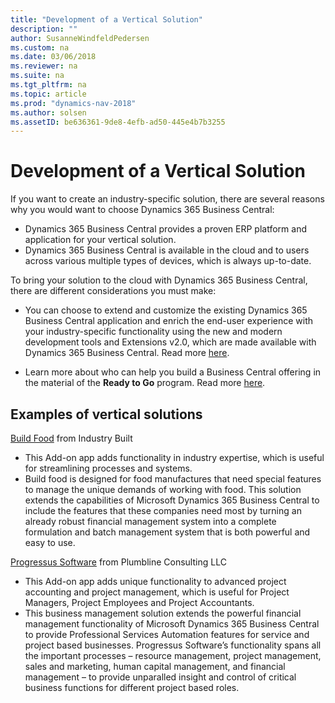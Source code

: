 ```yaml
---
title: "Development of a Vertical Solution"
description: ""
author: SusanneWindfeldPedersen
ms.custom: na
ms.date: 03/06/2018
ms.reviewer: na
ms.suite: na
ms.tgt_pltfrm: na
ms.topic: article
ms.prod: "dynamics-nav-2018"
ms.author: solsen
ms.assetID: be636361-9de8-4efb-ad50-445e4b7b3255
---
```


# Development of a Vertical Solution
If you want to create an industry-specific solution, there are several reasons why you would want to choose Dynamics 365 Business Central:

- Dynamics 365 Business Central provides a proven ERP platform and application for your vertical solution. 
- Dynamics 365 Business Central is available in the cloud and to users across various multiple types of devices, which is always up-to-date. 

To bring your solution to the cloud with Dynamics 365 Business Central, there are different considerations you must make: 

- You can choose to extend and customize the existing Dynamics 365 Business Central application and enrich the end-user experience with your industry-specific functionality using the new and modern development tools and Extensions v2.0, which are made available with Dynamics 365 Business Central. Read more [here](readiness-embed-apps.md).

- Learn more about who can help you build a Business Central offering in the material of the **Ready to Go** program. Read more [here](readiness-ready-to-go.md).

## Examples of vertical solutions 

[Build Food](https://appsource.microsoft.com/en-us/product/dynamics-365-for-finance-and-operations-business-edition/PUBID.industrybuilt%7CAID.cac55419-9441-4cbd-b8a3-1a7b3fcd8c0d%7CPAPPID.b3c7bfc9-8c72-45f5-a057-d051f1cd21c1) from Industry Built 
- This Add-on app adds functionality in industry expertise, which is useful for streamlining processes and systems. 
- Build food is designed for food manufactures that need special features to manage the unique demands of working with food. This solution extends the capabilities of Microsoft Dynamics 365 Business Central to include the features that these companies need most by turning an already robust financial management system into a complete formulation and batch management system that is both powerful and easy to use. 
 
[Progressus Software](https://appsource.microsoft.com/en-us/product/dynamics-365-for-finance-and-operations-business-edition/PUBID.progressussoftware%7CAID.27c95c42-3724-4c23-bc71-1eccdf3de37c%7CPAPPID.760fc3a0-ddab-43aa-93a5-6430f34f1b76) from Plumbline Consulting LLC 
- This Add-on app adds unique functionality to advanced project accounting and project management, which is useful for Project Managers, Project Employees and Project Accountants. 
- This business management solution extends the powerful financial management functionality of Microsoft Dynamics 365 Business Central to provide Professional Services Automation features for service and project based businesses. Progressus Software’s functionality spans all the important processes – resource management, project management, sales and marketing, human capital management, and financial management – to provide unparalled insight and control of critical business functions for different project based roles. 

 

